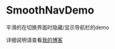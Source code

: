 # SmoothNavDemo
平滑的在切换界面时隐藏/显示导航栏的demo

详细说明请查看[我的博客](http://blog.csdn.net/Cloudox_/article/details/63258376)
